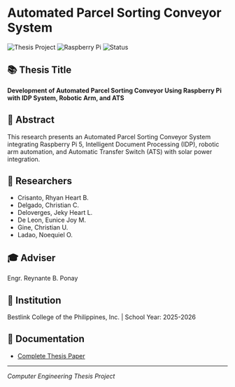 # Automated Parcel Sorting Conveyor System

![Thesis Project](https://img.shields.io/badge/Project-Computer%20Engineering-blue)
![Raspberry Pi](https://img.shields.io/badge/Raspberry%20Pi-5-red)
![Status](https://img.shields.io/badge/Status-Completed-green)

## 📚 Thesis Title
**Development of Automated Parcel Sorting Conveyor Using Raspberry Pi with IDP System, Robotic Arm, and ATS**

## 🎯 Abstract
This research presents an Automated Parcel Sorting Conveyor System integrating Raspberry Pi 5, Intelligent Document Processing (IDP), robotic arm automation, and Automatic Transfer Switch (ATS) with solar power integration.

## 👥 Researchers
- Crisanto, Rhyan Heart B.
- Delgado, Christian C.
- Deloverges, Jeky Heart L.
- De Leon, Eunice Joy M.
- Gine, Christian U.
- Ladao, Noequiel O.

## 🎓 Adviser
Engr. Reynante B. Ponay

## 🏫 Institution
Bestlink College of the Philippines, Inc. | School Year: 2025-2026

## 📄 Documentation
- [Complete Thesis Paper](automated-parcel-sorting-conveyor.docx)

---

*Computer Engineering Thesis Project*
